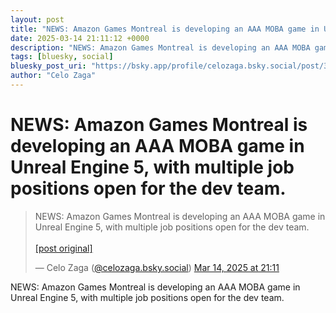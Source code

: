 ```yaml
---
layout: post
title: "NEWS: Amazon Games Montreal is developing an AAA MOBA game in Unreal Engine 5, with multiple job positions open for the dev team."
date: 2025-03-14 21:11:12 +0000
description: "NEWS: Amazon Games Montreal is developing an AAA MOBA game in Unreal Engine 5, with multiple job positions open for the dev team."
tags: [bluesky, social]
bluesky_post_uri: "https://bsky.app/profile/celozaga.bsky.social/post/3lkejkc3l4k26"
author: "Celo Zaga"
---
```


<h1 class="bluesky-post-title">NEWS: Amazon Games Montreal is developing an AAA MOBA game in Unreal Engine 5, with multiple job positions open for the dev team.</h1>


<blockquote class="bluesky-embed" data-bluesky-uri="at://did:plc:lmh6rennptq77inaztnovw4b/app.bsky.feed.post/3lkejkc3l4k26" data-bluesky-embed-color-mode="system">
<p lang="">NEWS: Amazon Games Montreal is developing an AAA MOBA game in Unreal Engine 5, with multiple job positions open for the dev team.<br><br><a href="https://bsky.app/profile/celozaga.bsky.social/post/3lkejkc3l4k26">[post original]</a></p>
&mdash; Celo Zaga (<a href="https://bsky.app/profile/did:plc:lmh6rennptq77inaztnovw4b">@celozaga.bsky.social</a>) <a href="https://bsky.app/profile/celozaga.bsky.social/post/3lkejkc3l4k26">Mar 14, 2025 at 21:11</a>
</blockquote>
<script async src="https://embed.bsky.app/static/embed.js" charset="utf-8"></script>


<p class="bluesky-post-description">NEWS: Amazon Games Montreal is developing an AAA MOBA game in Unreal Engine 5, with multiple job positions open for the dev team.</p>
